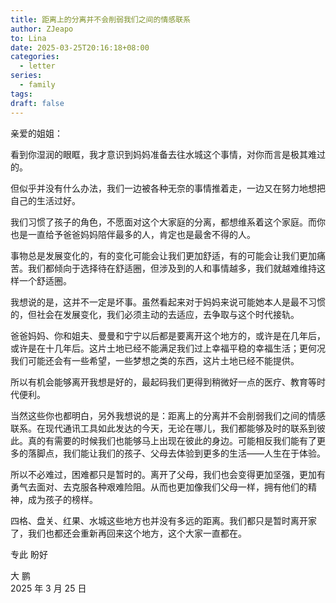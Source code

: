 ```yaml
---
title: 距离上的分离并不会削弱我们之间的情感联系
author: ZJeapo
to: Lina
date: 2025-03-25T20:16:18+08:00
categories:
  - letter
series:
  - family
tags: 
draft: false
---
```

亲爱的姐姐：

看到你湿润的眼眶，我才意识到妈妈准备去往水城这个事情，对你而言是极其难过的。

但似乎并没有什么办法，我们一边被各种无奈的事情推着走，一边又在努力地想把自己的生活过好。

我们习惯了孩子的角色，不愿面对这个大家庭的分离，都想维系着这个家庭。而你也是一直给予爸爸妈妈陪伴最多的人，肯定也是最舍不得的人。

事物总是发展变化的，有的变化可能会让我们更加舒适，有的可能会让我们更加痛苦。我们都倾向于选择待在舒适圈，但涉及到的人和事情越多，我们就越难维持这样一个舒适圈。

我想说的是，这并不一定是坏事。虽然看起来对于妈妈来说可能她本人是最不习惯的，但社会在发展变化，我们必须主动的去适应，去争取与这个时代接轨。

爸爸妈妈、你和姐夫、曼曼和宁宁以后都是要离开这个地方的，或许是在几年后，或许是在十几年后。这片土地已经不能满足我们过上幸福平稳的幸福生活；更何况我们可能还会有一些希望，一些梦想之类的东西，这片土地已经不能提供。

所以有机会能够离开我想是好的，最起码我们更得到稍微好一点的医疗、教育等时代便利。

当然这些你也都明白，另外我想说的是：距离上的分离并不会削弱我们之间的情感联系。在现代通讯工具如此发达的今天，无论在哪儿，我们都能够及时的联系到彼此。真的有需要的时候我们也能够马上出现在彼此的身边。可能相反我们能有了更多的落脚点，我们能让我们的孩子、父母去体验到更多的生活——人生在于体验。

所以不必难过，困难都只是暂时的。离开了父母，我们也会变得更加坚强，更加有勇气去面对、去克服各种艰难险阻。从而也更加像我们父母一样，拥有他们的精神，成为孩子的榜样。

四格、盘关、红果、水城这些地方也并没有多远的距离。我们都只是暂时离开家了，我们也都还会重新再回来这个地方，这个大家一直都在。

专此 盼好

大 鹏  
2025 年 3 月 25 日
